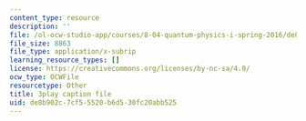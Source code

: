 ```yaml
---
content_type: resource
description: ''
file: /ol-ocw-studio-app/courses/8-04-quantum-physics-i-spring-2016/de8b902c7cf55520b6d530fc20abb525_rCRH9CTThlo.vtt
file_size: 8863
file_type: application/x-subrip
learning_resource_types: []
license: https://creativecommons.org/licenses/by-nc-sa/4.0/
ocw_type: OCWFile
resourcetype: Other
title: 3play caption file
uid: de8b902c-7cf5-5520-b6d5-30fc20abb525
---
```

